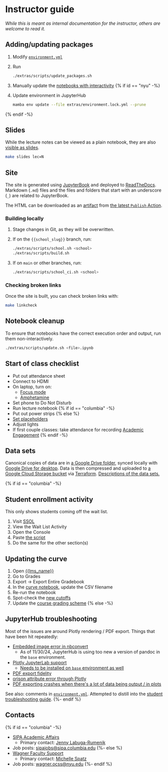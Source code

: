 # Instructor guide

_While this is meant as internal documentation for the instructor, others are welcome to read it._

## Adding/updating packages

1. Modify [`environment.yml`](https://github.com/afeld/python-public-policy/blob/main/extras/environment.yml)
1. Run

   ```sh
   ./extras/scripts/update_packages.sh
   ```

1. Manually update the [notebooks with interactivity](https://github.com/afeld/python-public-policy/blob/main/extras/scripts/interactive_check.sh)
{% if id == "nyu" -%}
1. Update environment in JupyterHub

   ```sh
   mamba env update --file extras/environment.lock.yml --prune
   ```
{% endif -%}

## Slides

While the lecture notes can be viewed as a plain notebook, they are also [visible as slides](https://nbconvert.readthedocs.io/en/latest/usage.html#reveal-js-html-slideshow).

```sh
make slides lec=N
```

## Site

The site is generated using [JupyterBook](https://jupyterbook.org/) and deployed to [ReadTheDocs](https://readthedocs.org/). Markdown (`.md`) files and the files and folders that start with an underscore (`_`) are related to JupyterBook.

The HTML can be downloaded as an [artifact](https://docs.github.com/en/actions/writing-workflows/choosing-what-your-workflow-does/storing-and-sharing-data-from-a-workflow) from [the latest `Publish` Action](https://github.com/afeld/python-public-policy/actions/workflows/publish.yml).

### Building locally

1. Stage changes in Git, as they will be overwritten.
1. If on the `{{school_slug}}` branch, run:

   ```sh
   ./extras/scripts/school.sh <school>
   ./extras/scripts/build.sh
   ```

1. If on `main` or other branches, run:

   ```sh
   ./extras/scripts/school_ci.sh <school>
   ```

### Checking broken links

Once the site is built, you can check broken links with:

```sh
make linkcheck
```

## Notebook cleanup

To ensure that notebooks have the correct execution order and output, run them non-interactively.

```sh
./extras/scripts/update.sh <file>.ipynb
```

## Start of class checklist

- Put out attendance sheet
- Connect to HDMI
- On laptop, turn on:
  - [Focus mode](https://support.apple.com/guide/mac-help/set-up-a-focus-to-stay-on-task-mchl613dc43f/mac)
  - [Amphetamine](https://apps.apple.com/us/app/amphetamine/id937984704?mt=12)
- Set phone to Do Not Disturb
- Run lecture notebook
{% if id == "columbia" -%}
- Put out power strips
{% else %}
- [Set placeholders](https://settings-spring.rcnyu.org/)
- Adjust lights
- If first couple classes: take attendance for recording [Academic Engagement](https://www.nyu.edu/students/student-information-and-resources/registration-records-and-graduation/albert-help/training/faculty/academic-engagement.html)
{% endif -%}

## Data sets

Canonical copies of data are in [a Google Drive folder](https://drive.google.com/drive/folders/1oCKV6NfvGO007aynTmSSbr1kzqXi4dHV), synced locally with [Google Drive for desktop](https://support.google.com/a/users/answer/9965580). Data is then compressed and uploaded to [a Google Cloud Storage bucket](https://console.cloud.google.com/storage/browser/python-public-policy/data) via [Terraform](https://github.com/afeld/python-public-policy/tree/main/extras/terraform). [Descriptions of the data sets.](https://github.com/afeld/python-public-policy/blob/main/extras/terraform/data.tf)

{% if id == "columbia" -%}
## Student enrollment activity

This only shows students coming off the wait list.

1. Visit [SSOL](https://ssol.columbia.edu)
1. View the Wait List Activity
1. Open the Console
1. Paste [the script](https://github.com/afeld/python-public-policy/blob/main/extras/scripts/ssol.js)
1. Do the same for the other section(s)

## Updating the curve

1. Open [{{lms_name}}]({{lms_url}})
1. Go to Grades
1. Export -> Export Entire Gradebook
1. In the [curve notebook](../curve.ipynb), update the CSV filename
1. Re-run the notebook
1. Spot-check the [new cutoffs](../curve.ipynb#new-cutoffs)
1. Update the [course grading scheme](https://community.canvaslms.com/t5/Instructor-Guide/How-do-I-enable-a-grading-scheme-for-a-course/ta-p/1042)
{% else -%}
## JupyterHub troubleshooting

Most of the issues are around Plotly rendering / PDF export. Things that have been hit repeatedly:

- [Embedded image error in nbconvert](https://github.com/jupyter/nbconvert/issues/2173)
  - As of 11/30/24, JupyterHub is using too new a version of pandoc in the `base` environment.
- [Plotly JupyterLab support](https://plotly.com/python/getting-started/#JupyterLab-Support)
  - [Needs to be installed on `base` environment as well](https://blog.afeld.me/getting-plotly-to-work-in-hosted-jupyterhub-26692f5ef2be)
- [PDF export fidelity](https://github.com/jupyterlab/jupyterlab/issues/12113)
- [orjson attribute error through Plotly](https://github.com/plotly/plotly.py/issues/3567)
- [PDF exporting crashes when there's a lot of data being output / in plots](../assignments.md#pdf-export)

See also: comments in [`environment.yml`](https://github.com/afeld/python-public-policy/blob/main/extras/environment.yml). Attempted to distill into the [student troubleshooting guide](../assignments.md#pdf-export).
{%- endif %}

## Contacts

{% if id == "columbia" -%}
- [SIPA Academic Affairs](mailto:sipa_academicaffairs@sipa.columbia.edu)
  - Primary contact: [Jenny Labuga-Rumenik](mailto:jl5701@columbia.edu)
- Job posts: sipajobs@sipa.columbia.edu
{%- else %}
- [Wagner Faculty Support](mailto:wagner.facultysupport@nyu.edu)
  - Primary contact: [Michelle Spatz](mailto:michelle.spatz@nyu.edu)
- Job posts: wagner.ocss@nyu.edu
{%- endif %}
